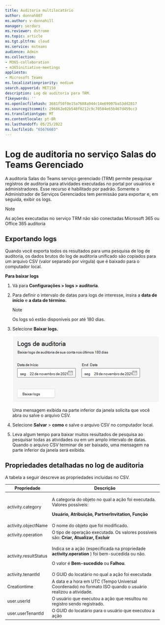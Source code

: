 ```yaml
---
title: Auditoria multilocatário
author: donnah007
ms.author: v-donnahill
manager: serdars
ms.reviewer: dstrome
ms.topic: article
ms.tgt.pltfrm: cloud
ms.service: msteams
audience: Admin
ms.collection:
- M365-collaboration
- m365initiative-meetings
appliesto:
- Microsoft Teams
ms.localizationpriority: medium
search.appverid: MET150
description: Log de auditoria para TRM.
f1keywords: ''
ms.openlocfilehash: 3681f50f0e15a7688a944c14e69907ba53dd2817
ms.sourcegitcommit: 296862e02b548f0212c9c70504e65b467d459cc3
ms.translationtype: MT
ms.contentlocale: pt-BR
ms.lasthandoff: 05/25/2022
ms.locfileid: "65676603"
---
```

# <a name="audit-logging-in-the-teams-rooms-managed-service"></a>Log de auditoria no serviço Salas do Teams Gerenciado

A auditoria Salas do Teams serviço gerenciado (TRM) permite pesquisar registros de auditoria para atividades executadas no portal por usuários e administradores. Esse recurso é habilitado por padrão. Somente o Administrador de Serviços Gerenciados tem permissão para exportar e, em seguida, exibir os logs.

> [!NOTE]
> As ações executadas no serviço TRM não são conectadas Microsoft 365 ou Office 365 auditoria 

## <a name="exporting-logs"></a>Exportando logs

Quando você exporta todos os resultados para uma pesquisa de log de auditoria, os dados brutos do log de auditoria unificado são copiados para um arquivo CSV (valor separado por vírgula) que é baixado para o computador local. 

**Para baixar logs** 

1. Vá para **Configurações > logs > auditoria**.
1. Para definir o intervalo de datas para logs de interesse, insira a **data de início** e **a data de término.**

   > [!NOTE]
   > Os logs só estão disponíveis por até 180 dias.

1. Selecione **Baixar logs.**

   ![Intervalo de datas do log de auditoria](../media/multi-tenant-auditing.png)

   Uma mensagem exibida na parte inferior da janela solicita que você abra ou salve o arquivo CSV. 

1. Selecione **Salvar** > **como** e salve o arquivo CSV no computador local. 

1. Leva algum tempo para baixar muitos resultados de pesquisa ao pesquisar todas as atividades ou em um amplo intervalo de datas. Quando o arquivo CSV terminar de ser baixado, uma mensagem na parte inferior da janela será exibida.

## <a name="detailed-properties-in-the-audit-log"></a>Propriedades detalhadas no log de auditoria

A tabela a seguir descreve as propriedades incluídas no CSV.

|Propriedade|Descrição|
| - | - |
|activity.category|<p>A categoria do objeto no qual a ação foi executada. Valores possíveis:</p><p>**Usuário, Atribuição, PartnerInvitation, Função**</p>|
|activity.objectName|O nome do objeto que foi modificado.|
|activity.operation|O tipo de operação executada. Os valores possíveis são: **Criar, Atualizar, Excluir** |
|activity.resultStatus|<p>Indica se a ação (especificada na propriedade **activity.operation** ) foi bem-sucedida ou não.</p><p>O valor é **Bem-sucedido** ou **Falhou**.</p>|
|activity.tenantId|O GUID do locatário no qual a ação foi executada|
|Creationtime|A data e a hora em UTC (Tempo Universal Coordenado) no formato ISO quando o usuário realizou a atividade.|
|user.userId|O usuário que executou a ação que resultou no registro sendo registrado.|
|user.userTenantId|O GUID do locatário para o usuário que executou a ação|


